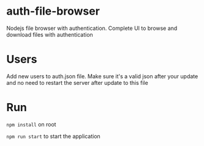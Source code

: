 # auth-file-browser
Nodejs file browser with authentication. Complete UI to browse and download files with authentication

# Users
Add new users to auth.json file. Make sure it's a valid json after your update and no need to restart the server after update to this file

# Run
`npm install` on root

`npm run start` to start the application

